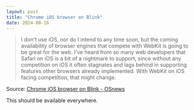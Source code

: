 ```yaml
---
layout: post
title: "Chrome iOS browser on Blink"
date: 2024-08-16
---
```


> I don't use iOS, nor do I intend to any time soon, but the coming
availability of browser engines that compete with WebKit is going to be
great for the web. I've heard from so many web developers that Safari on
iOS is a bit of a nightmare to support, since without any competition on
iOS it often stagnates and lags behind in supporting features other
browsers already implemented. With WebKit on iOS facing competition, that
might change.

Source: [Chrome iOS browser on Blink  - OSnews](
https://www.osnews.com/story/140481/chrome-ios-browser-on-blink/)

This should be available everywhere.

